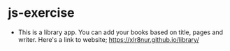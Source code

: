 # js-exercise
- This is a library app. You can add your books based on title, pages and writer. Here's a link to website; https://xlr8nur.github.io/library/
